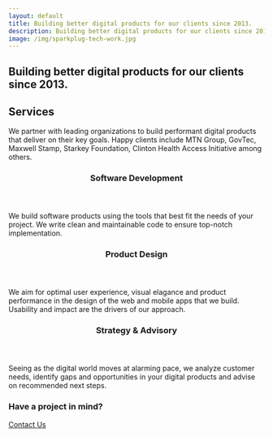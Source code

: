 ```yaml
---
layout: default
title: Building better digital products for our clients since 2013.
description: Building better digital products for our clients since 2013.
image: /img/sparkplug-tech-work.jpg
---
```

<div class="cover bg-left bg-white bg-center-l" id="cornerstone">
    <section class="mw8 center pb4 pb5-m pb6-l">
        <!-- <article class="cf"> -->
            <div class="fn fl-ns w-100 mt3 mt4-m mt4-l pv5">
              <div class="pa3">
                <h1 class="f-subheadline-ns f2 lh-title mv5-ns mv3 black-90">Building better digital products for our clients since 2013.</h1>
              </div>
            </div>
        <!-- </article> -->
    </section>
</div>

<div class="bg-white pb5 pb6-l" id="services">
  <section class="mw8 center pv5 pv6-l ph3">
    <h1 class="mv4 f2 f2-m f1-l lh-title tracked-tight">Services</h1>
    <p class="lh-copy">We partner with leading organizations to build performant digital products that deliver on their key goals. Happy clients include MTN Group, GovTec, Maxwell Stamp, Starkey Foundation, Clinton Health Access Initiative among others.</p>
  </section>
  <section class="mw8 center flex flex-wrap ph3">
    <article class="items-stretch ma0 w-100 tl-ns ph3 ph4-m ph5-l pv5 pv6-l bg-animate bg-near-white">
      <header class="db w-100 wow  fadeInUp animated" >
        <h1 class="mv2 f4 f3-m f2-l lh-title tracked-tight">Software Development</h1>
      </header>
      <p class="measure lh-copy " style="visibility: visible; animation-name: fadeIn;">We build software products using the tools that best fit the needs of your project. We write clean and maintainable code to ensure top-notch implementation.
      </p>
    </article>
     <article class="items-stretch ma0 w-100 tl-ns ph3 ph4-m ph5-l pv5 pv6-l bg-animate bg-light-gray">
      <header class="db w-100 wow  fadeInUp animated" >
        <h1 class="mv2 f4 f3-m f2-l lh-title tracked-tight">Product Design</h1>
      </header>
      <p class="measure lh-copy " >We aim for optimal user experience, visual elagance and product performance in the design of the web and mobile apps that we build. Usability and impact are the drivers of our approach.
      </p>
    </article>
    <article class="items-stretch ma0 w-100 tl-ns ph3 ph4-m ph5-l pv5 pv6-l bg-animate bg-near-white">
      <header class="db w-100 wow  fadeInUp animated" >
        <h1 class="mv2 f4 f3-m f2-l lh-title tracked-tight">Strategy & Advisory</h1>
      </header>
      <p class="measure lh-copy ">Seeing as the digital world moves at alarming pace, we analyze customer needs, identify gaps and opportunities in your digital products and advise on recommended next steps.
      </p>
    </article>
  </section>
</div>

<div class="bg-white pb5 pb6-l">
  <section class="mw8 center pv5 pv6-l ph3">
    <article class="cf">
        <div class="fn fl-ns tc w-100">
          <div class="pa3">
            <h1 class="f-subheadline-ns f2 lh-title mv5-ns mv3 black-90">Have a project in mind?</h1>
            <a class="f4 fw4 font-smoothing-hover hover-bg-black-80 hover-white no-underline white bg-black-90 dib  pv3 ph4 ba br2 bw1" href="/contact" title="Contact Sparkplug">Contact Us</a>
          </div>
        </div>
    </article>
  </section>
</div>
